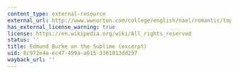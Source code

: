 ```yaml
---
content_type: external-resource
external_url: http://www.wwnorton.com/college/english/nael/romantic/topic_1/burke.htm
has_external_license_warning: true
license: https://en.wikipedia.org/wiki/All_rights_reserved
status: ''
title: Edmund Burke on the Sublime (excerpt)
uid: 8c972e4a-ec47-499a-a615-3361813dd297
wayback_url: ''
---
```

